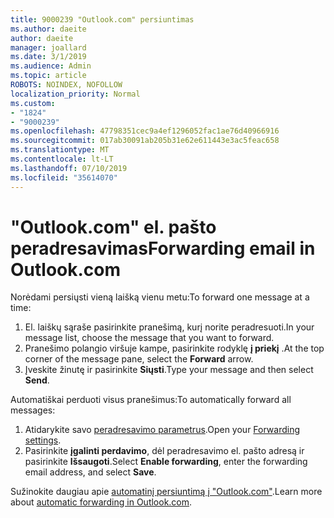 ```yaml
---
title: 9000239 "Outlook.com" persiuntimas
ms.author: daeite
author: daeite
manager: joallard
ms.date: 3/1/2019
ms.audience: Admin
ms.topic: article
ROBOTS: NOINDEX, NOFOLLOW
localization_priority: Normal
ms.custom:
- "1824"
- "9000239"
ms.openlocfilehash: 47798351cec9a4ef1296052fac1ae76d40966916
ms.sourcegitcommit: 017ab30091ab205b31e62e611443e3ac5feac658
ms.translationtype: MT
ms.contentlocale: lt-LT
ms.lasthandoff: 07/10/2019
ms.locfileid: "35614070"
---
```

# <a name="forwarding-email-in-outlookcom"></a><span data-ttu-id="54644-102">"Outlook.com" el. pašto peradresavimas</span><span class="sxs-lookup"><span data-stu-id="54644-102">Forwarding email in Outlook.com</span></span>

<span data-ttu-id="54644-103">Norėdami persiųsti vieną laišką vienu metu:</span><span class="sxs-lookup"><span data-stu-id="54644-103">To forward one message at a time:</span></span>

1. <span data-ttu-id="54644-104">El. laiškų sąraše pasirinkite pranešimą, kurį norite peradresuoti.</span><span class="sxs-lookup"><span data-stu-id="54644-104">In your message list, choose the message that you want to forward.</span></span>
2. <span data-ttu-id="54644-105">Pranešimo polangio viršuje kampe, pasirinkite rodyklę **į priekį** .</span><span class="sxs-lookup"><span data-stu-id="54644-105">At the top corner of the message pane, select the **Forward** arrow.</span></span>
3. <span data-ttu-id="54644-106">Įveskite žinutę ir pasirinkite **Siųsti**.</span><span class="sxs-lookup"><span data-stu-id="54644-106">Type your message and then select **Send**.</span></span>

<span data-ttu-id="54644-107">Automatiškai perduoti visus pranešimus:</span><span class="sxs-lookup"><span data-stu-id="54644-107">To automatically forward all messages:</span></span>

1. <span data-ttu-id="54644-108">Atidarykite savo [peradresavimo parametrus](https://outlook.live.com/mail/options/mail/forwarding/forwardingOption).</span><span class="sxs-lookup"><span data-stu-id="54644-108">Open your [Forwarding settings](https://outlook.live.com/mail/options/mail/forwarding/forwardingOption).</span></span>
2. <span data-ttu-id="54644-109">Pasirinkite **įgalinti perdavimo**, dėl peradresavimo el. pašto adresą ir pasirinkite **Išsaugoti**.</span><span class="sxs-lookup"><span data-stu-id="54644-109">Select **Enable forwarding**, enter the forwarding email address, and select **Save**.</span></span>

<span data-ttu-id="54644-110">Sužinokite daugiau apie [automatinį persiuntimą į "Outlook.com"](https://support.office.com/article/6246987c-6c8f-4144-b255-14fc07007dad?wt.mc_id=Office_Outlook_com_Alchemy).</span><span class="sxs-lookup"><span data-stu-id="54644-110">Learn more about [automatic forwarding in Outlook.com](https://support.office.com/article/6246987c-6c8f-4144-b255-14fc07007dad?wt.mc_id=Office_Outlook_com_Alchemy).</span></span>